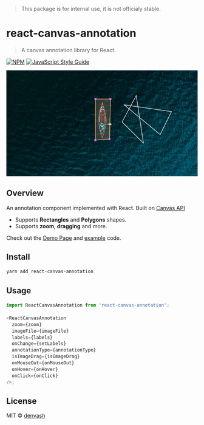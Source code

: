 > This package is for internal use, it is not officialy stable.

# react-canvas-annotation

> A canvas annotation library for React.

[![NPM](https://img.shields.io/npm/v/react-canvas-annotation.svg)](https://www.npmjs.com/package/react-canvas-annotation) [![JavaScript Style Guide](https://img.shields.io/badge/code_style-standard-brightgreen.svg)](https://standardjs.com)

![SS](.github/SS.png)

## Overview

An annotation component implemented with React.
Built on [Canvas API](https://developer.mozilla.org/en-US/docs/Web/API/Canvas_API)

- Supports **Rectangles** and **Polygons** shapes.
- Supports **zoom**, **dragging** and more.

Check out the [Demo Page](https://denvash.github.io/react-canvas-annotation/) and [example](example/src/App.js) code.

## Install

```bash
yarn add react-canvas-annotation
```

## Usage

```js
import ReactCanvasAnnotation from 'react-canvas-annotation';

<ReactCanvasAnnotation
  zoom={zoom}
  imageFile={imageFile}
  labels={labels}
  onChange={setLabels}
  annotationType={annotationType}
  isImageDrag={isImageDrag}
  onMouseOut={onMouseOut}
  onHover={onHover}
  onClick={onClick}
/>;
```

## License

MIT © [denvash](https://github.com/denvash)
